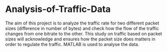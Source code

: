 # Analysis-of-Traffic-Data

The aim of this project is to analyze the traffic rate for two different packet sizes (difference in number of bytes) and check how the flow of the traffic changes from one bitrate to the other. 
This study on traffic based on packet sizes will acknowledge and ensures how the packet size does matters in order to regulate the traffic. MATLAB is used to analyse the data.
